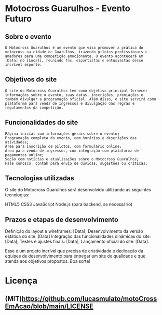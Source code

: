 # Motocross Guarulhos - Evento Futuro

## Sobre o evento
    O Motocross Guarulhos é um evento que visa promover a prática do motocross na cidade de Guarulhos, trazendo pilotos profissionais e amadores para uma competição emocionante. O evento acontecerá em [Data] no [Local], reunindo fãs, esportistas e entusiastas desse incrível esporte.

## Objetivos do site
    O site do Motocross Guarulhos tem como objetivo principal fornecer informações sobre o evento, suas datas, inscrições, premiações e também divulgar a programação oficial. Além disso, o site servirá como plataforma para venda de ingressos e divulgação das regras e regulamentos da competição.

## Funcionalidades do site
    Página inicial com informações gerais sobre o evento;
    Programação completa do evento, com horários e descrições das atividades;
    Área para inscrição de pilotos, com formulário online;
    Área para venda de ingressos, com integração com plataforma de pagamentos online;
    Seção com notícias e atualizações sobre o Motocross Guarulhos;
    Fale conosco: contak para envio de dúvidas, sugestões ou críticas.

## Tecnologias utilizadas
O site do Motocross Guarulhos será desenvolvido utilizando as seguintes tecnologias:

HTML5
CSS3
JavaScript
Node.js (para backend, se necessário)

## Prazos e etapas de desenvolvimento
Definição do layout e wireframes: [Data];
Desenvolvimento da versão estática do site: [Data]
Integração das funcionalidades dinâmicas do site: [Data];
Testes e ajustes finais: [Data];
Lançamento oficial do site: [Data].

Esse é um projeto incrível que precisa de criatividade e dedicação da equipes de desenvolvimento para entregar um site de qualidade e que atenda aos objetivos propostos. Boa sorte!

# Licença
## (MIT)https://github.com/lucasmulato/motoCrossEmAcao/blob/main/LICENSE